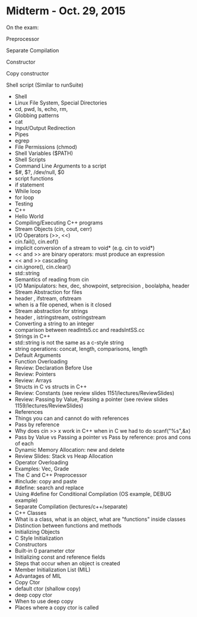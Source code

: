 # Midterm - Oct. 29, 2015

On the exam:

Preprocessor

Separate Compilation

Constructor

Copy constructor

Shell script (Similar to runSuite)

- Shell
- Linux File System, Special Directories
- cd, pwd, ls, echo, rm, 
- Globbing patterns
- cat
- Input/Output Redirection
- Pipes
- egrep
- File Permissions (chmod)
- Shell Variables ($PATH)
- Shell Scripts
- Command Line Arguments to a script
- $#, $?, /dev/null, $0
- script functions
- if statement
- While loop
- for loop
- Testing
- C++
- Hello World
- Compiling/Executing C++ programs
- Stream Objects (cin, cout, cerr)
- I/O Operators (>>, <<)
- cin.fail(), cin.eof()
- implicit conversion of a stream to void* (e.g. cin to void*)
- << and >> are binary operators: must produce an expression
- << and >> cascading
- cin.ignore(), cin.clear() 
- std::string
- Semantics of reading from cin
- I/O Manipulators: hex, dec, showpoint, setprecision , boolalpha, header <iomanip>
- Stream Abstraction for files
- header <fstream>, ifstream, ofstream
- when is a file opened, when is it closed
- Stream abstraction for strings
- header <sstream>, istringstream, ostringstream
- Converting a string to an integer
- comparison between readInts5.cc and readsIntSS.cc
- Strings in C++
- std::string is not the same as a c-style string
- string operations: concat, length, comparisons, length
- Default Arguments 
- Function Overloading
- Review: Declaration Before Use
- Review: Pointers
- Review: Arrays
- Structs in C vs structs in C++
- Review: Constants (see review slides 1151/lectures/ReviewSlides)
- Review: Passing by Value, Passing a pointer (see review slides 1159/lectures/ReviewSlides)
- References 
- Things you can and cannot do with references
- Pass by reference
- Why does cin >> x work in C++ when in C we had to do scanf("%s",&x)
- Pass by Value vs Passing a pointer vs Pass by reference: pros and cons of each
- Dynamic Memory Allocation: new and delete
- Review Slides: Stack vs Heap Allocation 
- Operator Overloading
- Examples: Vec, Grade
- The C and C++ Preprocessor
- #include: copy and paste
- #define: search and replace
- Using #define for Conditional Compilation (OS example, DEBUG example)
- Separate Compilation (lectures/c++/separate) 
- C++ Classes
- What is a class, what is an object, what are "functions" inside classes
- Distinction between functions and methods
- Initializing Objects
- C Style Initialization
- Constructors
- Built-in 0 parameter ctor
- Initializing const and reference fields
- Steps that occur when an object is created
- Member Initialization List (MIL)
- Advantages of MIL
- Copy Ctor
- default ctor (shallow copy)
- deep copy ctor
- When to use deep copy
- Places where a copy ctor is called
